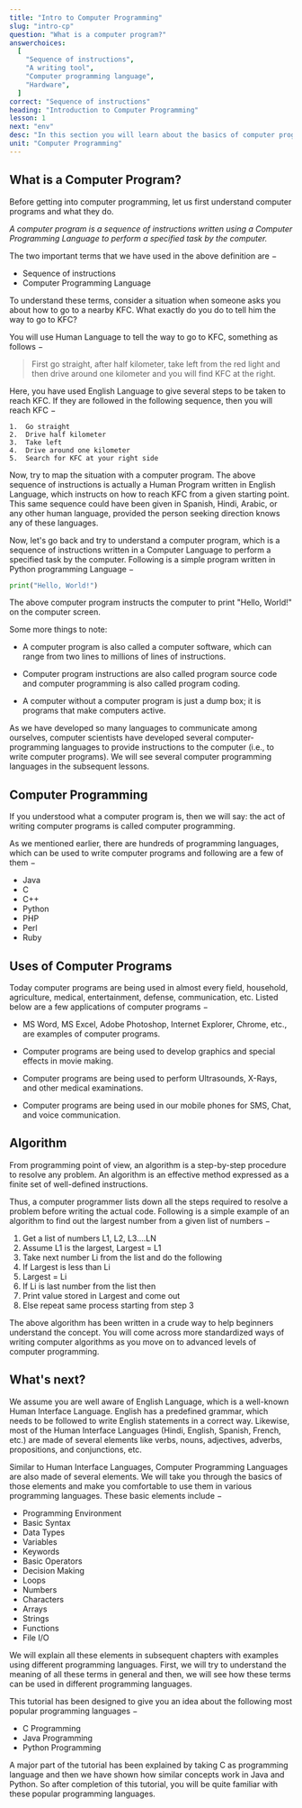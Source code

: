 ```yaml
---
title: "Intro to Computer Programming"
slug: "intro-cp"
question: "What is a computer program?"
answerchoices:
  [
    "Sequence of instructions",
    "A writing tool",
    "Computer programming language",
    "Hardware",
  ]
correct: "Sequence of instructions"
heading: "Introduction to Computer Programming"
lesson: 1
next: "env"
desc: "In this section you will learn about the basics of computer programming, such as what makes a program"
unit: "Computer Programming"
---
```


## What is a Computer Program?

Before getting into computer programming, let us first understand computer programs and what they do.

_A computer program is a sequence of instructions written using a Computer Programming Language to perform a specified task by the computer._

The two important terms that we have used in the above definition are −

- Sequence of instructions
- Computer Programming Language

To understand these terms, consider a situation when someone asks you about how to go to a nearby KFC. What exactly do you do to tell him the way to go to KFC?

You will use Human Language to tell the way to go to KFC, something as follows −

> First go straight, after half kilometer, take left from the red light and then drive around one kilometer and you will find KFC at the right.

Here, you have used English Language to give several steps to be taken to reach KFC. If they are followed in the following sequence, then you will reach KFC −

```
1.	Go straight
2.	Drive half kilometer
3.	Take left
4.	Drive around one kilometer
5.	Search for KFC at your right side
```

Now, try to map the situation with a computer program. The above sequence of instructions is actually a Human Program written in English Language, which instructs on how to reach KFC from a given starting point. This same sequence could have been given in Spanish, Hindi, Arabic, or any other human language, provided the person seeking direction knows any of these languages.

Now, let's go back and try to understand a computer program, which is a sequence of instructions written in a Computer Language to perform a specified task by the computer. Following is a simple program written in Python programming Language −

```python
print("Hello, World!")
```

The above computer program instructs the computer to print "Hello, World!" on the computer screen.

Some more things to note:

- A computer program is also called a computer software, which can range from two lines to millions of lines of instructions.

- Computer program instructions are also called program source code and computer programming is also called program coding.

- A computer without a computer program is just a dump box; it is programs that make computers active.

As we have developed so many languages to communicate among ourselves, computer scientists have developed several computer-programming languages to provide instructions to the computer (i.e., to write computer programs). We will see several computer programming languages in the subsequent lessons.

## Computer Programming

If you understood what a computer program is, then we will say: the act of writing computer programs is called computer programming.

As we mentioned earlier, there are hundreds of programming languages, which can be used to write computer programs and following are a few of them −

- Java
- C
- C++
- Python
- PHP
- Perl
- Ruby

## Uses of Computer Programs

Today computer programs are being used in almost every field, household, agriculture, medical, entertainment, defense, communication, etc. Listed below are a few applications of computer programs −

- MS Word, MS Excel, Adobe Photoshop, Internet Explorer, Chrome, etc., are examples of computer programs.

- Computer programs are being used to develop graphics and special effects in movie making.

- Computer programs are being used to perform Ultrasounds, X-Rays, and other medical examinations.

- Computer programs are being used in our mobile phones for SMS, Chat, and voice communication.

## Algorithm

From programming point of view, an algorithm is a step-by-step procedure to resolve any problem. An algorithm is an effective method expressed as a finite set of well-defined instructions.

Thus, a computer programmer lists down all the steps required to resolve a problem before writing the actual code. Following is a simple example of an algorithm to find out the largest number from a given list of numbers −

1. Get a list of numbers L1, L2, L3....LN
2. Assume L1 is the largest, Largest = L1
3. Take next number Li from the list and do the following
4. If Largest is less than Li
5. Largest = Li
6. If Li is last number from the list then
7. Print value stored in Largest and come out
8. Else repeat same process starting from step 3

The above algorithm has been written in a crude way to help beginners understand the concept. You will come across more standardized ways of writing computer algorithms as you move on to advanced levels of computer programming.

## What's next?

We assume you are well aware of English Language, which is a well-known Human Interface Language. English has a predefined grammar, which needs to be followed to write English statements in a correct way. Likewise, most of the Human Interface Languages (Hindi, English, Spanish, French, etc.) are made of several elements like verbs, nouns, adjectives, adverbs, propositions, and conjunctions, etc.

Similar to Human Interface Languages, Computer Programming Languages are also made of several elements. We will take you through the basics of those elements and make you comfortable to use them in various programming languages. These basic elements include −

- Programming Environment
- Basic Syntax
- Data Types
- Variables
- Keywords
- Basic Operators
- Decision Making
- Loops
- Numbers
- Characters
- Arrays
- Strings
- Functions
- File I/O

We will explain all these elements in subsequent chapters with examples using different programming languages. First, we will try to understand the meaning of all these terms in general and then, we will see how these terms can be used in different programming languages.

This tutorial has been designed to give you an idea about the following most popular programming languages −

- C Programming
- Java Programming
- Python Programming

A major part of the tutorial has been explained by taking C as programming language and then we have shown how similar concepts work in Java and Python. So after completion of this tutorial, you will be quite familiar with these popular programming languages.
